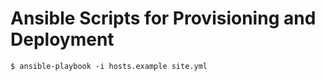 # Ansible Scripts for Provisioning and Deployment

```
$ ansible-playbook -i hosts.example site.yml
```
  
